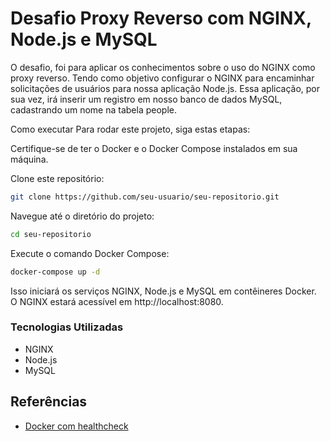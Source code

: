 # Desafio Proxy Reverso com NGINX, Node.js e MySQL
O desafio, foi para aplicar os conhecimentos sobre o uso do NGINX como proxy reverso. Tendo como objetivo configurar o NGINX para encaminhar solicitações de usuários para nossa aplicação Node.js. Essa aplicação, por sua vez, irá inserir um registro em nosso banco de dados MySQL, cadastrando um nome na tabela people.

Como executar
Para rodar este projeto, siga estas etapas:

Certifique-se de ter o Docker e o Docker Compose instalados em sua máquina.

Clone este repositório:

```bash
git clone https://github.com/seu-usuario/seu-repositorio.git
```
Navegue até o diretório do projeto:
```bash
cd seu-repositorio
```
Execute o comando Docker Compose:
```bash
docker-compose up -d
```
Isso iniciará os serviços NGINX, Node.js e MySQL em contêineres Docker. O NGINX estará acessível em http://localhost:8080.

### Tecnologias Utilizadas
- NGINX
- Node.js
- MySQL

## Referências

- [ Docker com healthcheck](https://github.com/devfullcycle/docker-healthcheck)

